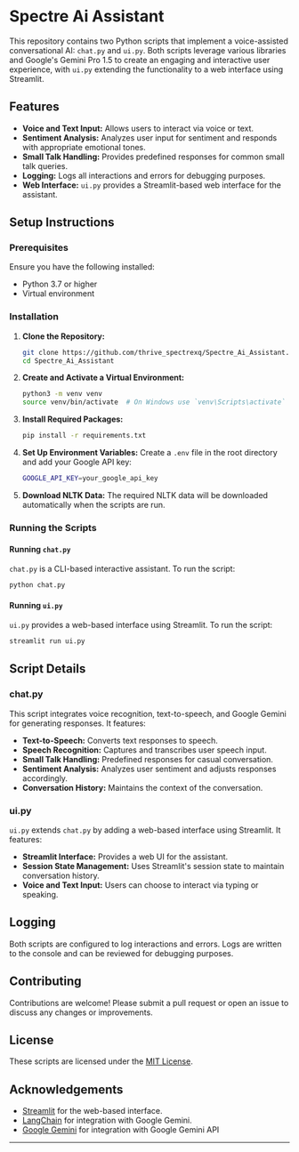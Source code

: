 # Spectre Ai Assistant

This repository contains two Python scripts that implement a voice-assisted conversational AI: `chat.py` and `ui.py`. Both scripts leverage various libraries and Google's Gemini Pro 1.5 to create an engaging and interactive user experience, with `ui.py` extending the functionality to a web interface using Streamlit.

## Features

- **Voice and Text Input:** Allows users to interact via voice or text.
- **Sentiment Analysis:** Analyzes user input for sentiment and responds with appropriate emotional tones.
- **Small Talk Handling:** Provides predefined responses for common small talk queries.
- **Logging:** Logs all interactions and errors for debugging purposes.
- **Web Interface:** `ui.py` provides a Streamlit-based web interface for the assistant.

## Setup Instructions

### Prerequisites

Ensure you have the following installed:
- Python 3.7 or higher
- Virtual environment

### Installation

1. **Clone the Repository:**
    ```sh
    git clone https://github.com/thrive_spectrexq/Spectre_Ai_Assistant.git
    cd Spectre_Ai_Assistant
    ```

2. **Create and Activate a Virtual Environment:**
    ```sh
    python3 -m venv venv
    source venv/bin/activate  # On Windows use `venv\Scripts\activate`
    ```

3. **Install Required Packages:**
    ```sh
    pip install -r requirements.txt
    ```

4. **Set Up Environment Variables:**
    Create a `.env` file in the root directory and add your Google API key:
    ```sh
    GOOGLE_API_KEY=your_google_api_key
    ```

5. **Download NLTK Data:**
    The required NLTK data will be downloaded automatically when the scripts are run.

### Running the Scripts

#### Running `chat.py`

`chat.py` is a CLI-based interactive assistant. To run the script:
```sh
python chat.py
```

#### Running `ui.py`

`ui.py` provides a web-based interface using Streamlit. To run the script:
```sh
streamlit run ui.py
```

## Script Details

### chat.py

This script integrates voice recognition, text-to-speech, and Google Gemini for generating responses. It features:

- **Text-to-Speech:** Converts text responses to speech.
- **Speech Recognition:** Captures and transcribes user speech input.
- **Small Talk Handling:** Predefined responses for casual conversation.
- **Sentiment Analysis:** Analyzes user sentiment and adjusts responses accordingly.
- **Conversation History:** Maintains the context of the conversation.

### ui.py

`ui.py` extends `chat.py` by adding a web-based interface using Streamlit. It features:

- **Streamlit Interface:** Provides a web UI for the assistant.
- **Session State Management:** Uses Streamlit's session state to maintain conversation history.
- **Voice and Text Input:** Users can choose to interact via typing or speaking.

## Logging

Both scripts are configured to log interactions and errors. Logs are written to the console and can be reviewed for debugging purposes.

## Contributing

Contributions are welcome! Please submit a pull request or open an issue to discuss any changes or improvements.

## License

These scripts are licensed under the [MIT License](LICENSE).

## Acknowledgements

- [Streamlit](https://www.streamlit.io/) for the web-based interface.
- [LangChain](https://langchain.com/) for integration with Google Gemini.
- [Google Gemini](https://deepmind.google/technologies/gemini/pro/) for integration with Google Gemini API

---

